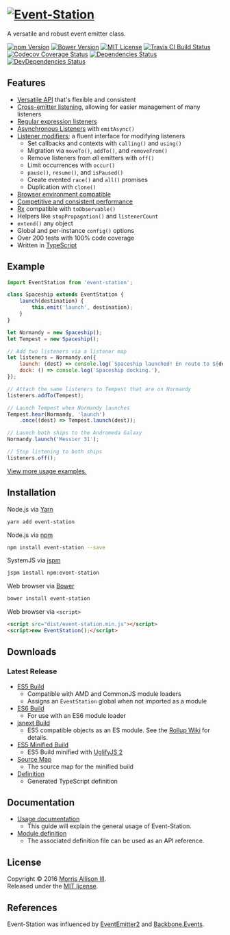 # [![Event-Station][logo]][homepage]

[logo]: https://cldup.com/nNDX7LGO96.svg
[homepage]: https://github.com/morrisallison/event-station

A versatile and robust event emitter class.

[![npm Version][badge-npm]][npm]
[![Bower Version][badge-bower]][bower]
[![MIT License][badge-license]][license]
[![Travis CI Build Status][badge-travis]][travis]
[![Codecov Coverage Status][badge-codecov]][codecov]
[![Dependencies Status][badge-dependencies]][bithound]
[![DevDependencies Status][badge-dependencies-dev]][bithound]

[badge-bower]: https://img.shields.io/bower/v/event-station.svg?style=flat-square
[badge-codecov]: https://img.shields.io/codecov/c/github/morrisallison/event-station.svg?style=flat-square
[badge-dependencies-dev]: https://img.shields.io/bithound/devDependencies/github/morrisallison/event-station.svg?style=flat-square
[badge-dependencies]: https://img.shields.io/bithound/dependencies/github/morrisallison/event-station.svg?style=flat-square
[badge-license]: https://img.shields.io/badge/license-MIT-blue.svg?style=flat-square
[badge-npm]: https://img.shields.io/npm/v/event-station.svg?style=flat-square
[badge-travis]: https://img.shields.io/travis/morrisallison/event-station.svg?style=flat-square
[bithound]: https://bithound.io/github/morrisallison/event-station
[bower]: http://bower.io/search/?q=event-station
[codecov]: https://codecov.io/gh/morrisallison/event-station
[license]: https://github.com/morrisallison/event-station/raw/master/LICENSE
[npm]: https://www.npmjs.com/package/event-station
[travis]: https://travis-ci.org/morrisallison/event-station

## Features

* [Versatile API][] that's flexible and consistent
* [Cross-emitter listening][], allowing for easier management of many listeners
* [Regular expression listeners][]
* [Asynchronous Listeners][] with `emitAsync()`
* [Listener modifiers][]; a fluent interface for modifying listeners
    * Set callbacks and contexts with `calling()` and `using()`
    * Migration via `moveTo()`, `addTo()`, and `removeFrom()`
    * Remove listeners from *all* emitters with `off()`
    * Limit occurrences with `occur()`
    * `pause()`, `resume()`, and `isPaused()`
    * Create evented `race()` and `all()` promises
    * Duplication with `clone()`
* [Browser environment compatible][]
* [Competitive and consistent performance][]
* [Rx][] compatible with `toObservable()`
* Helpers like `stopPropagation()` and `listenerCount`
* `extend()` any object
* Global and per-instance `config()` options
* Over 200 tests with 100% code coverage
* Written in [TypeScript][]

[Versatile API]: https://github.com/morrisallison/event-station/blob/master/docs/Usage.md
[Cross-emitter listening]: https://github.com/morrisallison/event-station/blob/master/docs/Usage.md#cross-emitter-listening
[Regular expression listeners]: https://github.com/morrisallison/event-station/blob/master/docs/Usage.md#regular-expression-listeners
[Asynchronous Listeners]: https://github.com/morrisallison/event-station/blob/master/docs/Usage.md#asynchronous-listeners
[Listener modifiers]: https://github.com/morrisallison/event-station/blob/master/docs/Usage.md#listener-modifiers
[Browser environment compatible]: https://github.com/morrisallison/event-station/blob/master/docs/Usage.md#browser-usage
[Competitive and consistent performance]: https://github.com/morrisallison/event-station/blob/master/docs/Performance.md

[Rx]: https://www.npmjs.com/package/rx
[TypeScript]: https://github.com/Microsoft/TypeScript

## Example

```javascript
import EventStation from 'event-station';

class Spaceship extends EventStation {
    launch(destination) {
        this.emit('launch', destination);
    }
}

let Normandy = new Spaceship();
let Tempest = new Spaceship();

// Add two listeners via a listener map
let listeners = Normandy.on({
    launch: (dest) => console.log(`Spaceship launched! En route to ${dest}.`),
    dock: () => console.log('Spaceship docking.'),
});

// Attach the same listeners to Tempest that are on Normandy
listeners.addTo(Tempest);

// Launch Tempest when Normandy launches
Tempest.hear(Normandy, 'launch')
    .once((dest) => Tempest.launch(dest));

// Launch both ships to the Andromeda Galaxy
Normandy.launch('Messier 31');

// Stop listening to both ships
listeners.off();
```

[View more usage examples.](https://github.com/morrisallison/event-station/blob/master/docs/Examples.md)

## Installation

Node.js via [Yarn](https://yarnpkg.com/)

```bash
yarn add event-station
```

Node.js via [npm](https://www.npmjs.com/)

```bash
npm install event-station --save
```

SystemJS via [jspm](http://jspm.io/)

```bash
jspm install npm:event-station
```

Web browser via [Bower](http://bower.io/)

```bash
bower install event-station
```

Web browser via `<script>`

```html
<script src="dist/event-station.min.js"></script>
<script>new EventStation();</script>
```

## Downloads

### Latest Release

* [ES5 Build][]
    - Compatible with AMD and CommonJS module loaders
    - Assigns an `EventStation` global when not imported as a module
* [ES6 Build][]
    - For use with an ES6 module loader
* [jsnext Build][]
    - ES5 compatible objects as an ES module. See the [Rollup Wiki][] for details.
* [ES5 Minified Build][]
    - ES5 Build minified with [UglifyJS 2][]
* [Source Map][]
    - The source map for the minified build
* [Definition][]
    - Generated TypeScript definition

[Definition]: https://github.com/morrisallison/event-station/raw/master/dist/event-station.d.ts
[ES5 Build]: https://github.com/morrisallison/event-station/raw/master/dist/event-station.js
[ES5 Minified Build]: https://github.com/morrisallison/event-station/raw/master/dist/event-station.min.js
[ES6 Build]: https://github.com/morrisallison/event-station/raw/master/dist/event-station.es6.js
[jsnext Build]: https://github.com/morrisallison/event-station/raw/master/dist/event-station.jsnext.js
[Source Map]: https://github.com/morrisallison/event-station/raw/master/dist/event-station.min.js.map

[Rollup Wiki]: https://github.com/rollup/rollup/wiki/jsnext:main
[UglifyJS 2]: https://github.com/mishoo/UglifyJS2

## Documentation

* [Usage documentation][]
    - This guide will explain the general usage of Event-Station.
* [Module definition][]
    - The associated definition file can be used as an API reference.

[Usage documentation]: https://github.com/morrisallison/event-station/blob/master/docs/Usage.md
[Module definition]: https://github.com/morrisallison/event-station/blob/master/dist/event-station.d.ts

## License

Copyright &copy; 2016 [Morris Allison III](http://morris.xyz).
<br>Released under the [MIT license][license].

## References

Event-Station was influenced by [EventEmitter2][] and [Backbone.Events][].

[Backbone.Events]: http://backbonejs.org/#Events
[EventEmitter2]: https://github.com/asyncly/EventEmitter2

